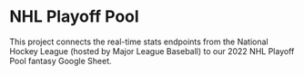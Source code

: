# NHL Playoff Pool
This project connects the real-time stats endpoints from the National Hockey League (hosted by Major League Baseball) to our 2022 NHL Playoff Pool fantasy Google Sheet.
